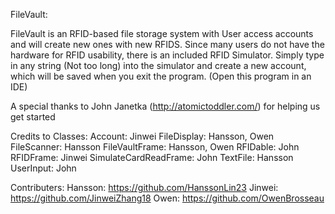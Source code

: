 FileVault:

FileVault is an RFID-based file storage system with User access accounts and will create new ones with new RFIDS. Since many
users do not have the hardware for RFID usability, there is an included RFID Simulator. Simply type in any string (Not too long) 
into the simulator and create a new account, which will be saved when you exit the program. (Open this program in an IDE)

A special thanks to John Janetka (http://atomictoddler.com/) for helping us get started

Credits to Classes: 
Account: Jinwei
FileDisplay: Hansson, Owen
FileScanner: Hansson
FileVaultFrame: Hansson, Owen
RFIDable: John
RFIDFrame: Jinwei
SimulateCardReadFrame: John
TextFile: Hansson
UserInput: John

Contributers: 
Hansson: https://github.com/HanssonLin23
Jinwei: https://github.com/JinweiZhang18
Owen: https://github.com/OwenBrosseau
